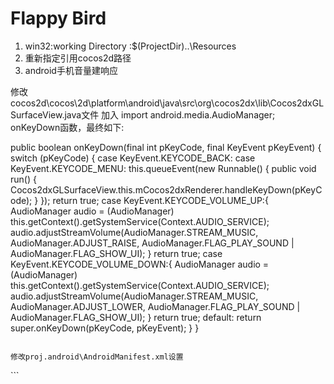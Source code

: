 Flappy Bird
===========
1. win32:working Directory :$(ProjectDir)..\Resources
2. 重新指定引用cocos2d路径
3. android手机音量建响应 

修改cocos2d\cocos\2d\platform\android\java\src\org\cocos2dx\lib\Cocos2dxGLSurfaceView.java文件
加入 import android.media.AudioManager;
onKeyDown函数，最终如下:

public boolean onKeyDown(final int pKeyCode, final KeyEvent pKeyEvent) {
   switch (pKeyCode) {
	case KeyEvent.KEYCODE_BACK:
	case KeyEvent.KEYCODE_MENU:
		this.queueEvent(new Runnable() {
			public void run() {
			 Cocos2dxGLSurfaceView.this.mCocos2dxRenderer.handleKeyDown(pKeyCode);
			}
		});
		return true;
	case KeyEvent.KEYCODE_VOLUME_UP:{
	     AudioManager audio = (AudioManager) this.getContext().getSystemService(Context.AUDIO_SERVICE);
	     audio.adjustStreamVolume(AudioManager.STREAM_MUSIC, AudioManager.ADJUST_RAISE, AudioManager.FLAG_PLAY_SOUND | AudioManager.FLAG_SHOW_UI);
	     }
	     return true;
	case KeyEvent.KEYCODE_VOLUME_DOWN:{
	     AudioManager audio = (AudioManager) this.getContext().getSystemService(Context.AUDIO_SERVICE);
	     audio.adjustStreamVolume(AudioManager.STREAM_MUSIC, AudioManager.ADJUST_LOWER, AudioManager.FLAG_PLAY_SOUND | AudioManager.FLAG_SHOW_UI);
	     }
	     return true;
	default:
	      return super.onKeyDown(pKeyCode, pKeyEvent);
	}
}
```

修改proj.android\AndroidManifest.xml设置

```
<uses-permission android:name="android.permission.MODIFY_AUDIO_SETTINGS" /> 
```
